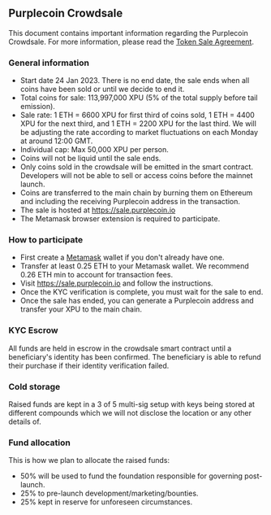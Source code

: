 ## Purplecoin Crowdsale
This document contains important information regarding the Purplecoin Crowdsale. For more information, please read the [Token Sale Agreement](https://purplecoin.io/tsa).

### General information
* Start date 24 Jan 2023. There is no end date, the sale ends when all coins have been sold or until we decide to end it.
* Total coins for sale: 113,997,000 XPU (5% of the total supply before tail emission).
* Sale rate: 1 ETH = 6600 XPU for first third of coins sold, 1 ETH = 4400 XPU for the next third, and 1 ETH = 2200 XPU for the last third. We will be adjusting the rate according to market fluctuations on each Monday at around 12:00 GMT.
* Individual cap: Max 50,000 XPU per person.
* Coins will not be liquid until the sale ends.
* Only coins sold in the crowdsale will be emitted in the smart contract. Developers will not be able to sell or access coins before the mainnet launch.
* Coins are transferred to the main chain by burning them on Ethereum and including the receiving Purplecoin address in the transaction.
* The sale is hosted at https://sale.purplecoin.io
* The Metamask browser extension is required to participate.

### How to participate
* First create a [Metamask](https://metamask.io/download/) wallet if you don't already have one.
* Transfer at least 0.25 ETH to your Metamask wallet. We recommend 0.26 ETH min to account for transaction fees.
* Visit https://sale.purplecoin.io and follow the instructions.
* Once the KYC verification is complete, you must wait for the sale to end.
* Once the sale has ended, you can generate a Purplecoin address and transfer your XPU to the main chain.

### KYC Escrow
All funds are held in escrow in the crowdsale smart contract until a beneficiary's identity has been confirmed. The beneficiary is able to refund their purchase if their identity verification failed.

### Cold storage
Raised funds are kept in a 3 of 5 multi-sig setup with keys being stored at different compounds which we will not disclose the location or any other details of.

### Fund allocation
This is how we plan to allocate the raised funds:
* 50% will be used to fund the foundation responsible for governing post-launch.
* 25% to pre-launch development/marketing/bounties.
* 25% kept in reserve for unforeseen circumstances.
